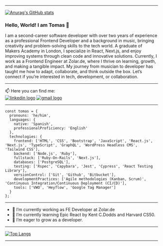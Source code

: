 -----

[![Anurag's GitHub stats](https://github-readme-stats.vercel.app/api?username=tomasgarciadev)](https://github.com/anuraghazra/github-readme-stats)

### Hello, World! I am Tomas 👋

I am a second-career software developer with over two years of experience as a professional Frontend Developer and a background in music, bringing creativity and problem-solving skills to the tech world. A graduate of Makers Academy in London, I specialize in React, Next.js, and enjoy improving systems through clean code and innovative solutions. Currently, I work as a Frontend Engineer at Zolar.de, where I thrive on learning, growth, and making a tangible impact. My journey from musician to developer has taught me how to adapt, collaborate, and think outside the box. Let’s connect if you’re interested in tech, development, or collaboration.

-----

📫 Here you can find me:   
<a href='https://www.linkedin.com/in/tomas-garcia-64b145102/'><img src='https://img.shields.io/badge/LinkedIn-0077B5?style=for-the-badge&logo=linkedin&logoColor=white' alt='linkedin logo'/></a> <a href='mailto:tomasgarciadev@gmail.com'><img src='https://img.shields.io/badge/Gmail-D14836?style=for-the-badge&logo=gmail&logoColor=white' alt='gmail logo'/></a>

-----
```
const tomas = {
  pronouns: 'he/him',
  languages: {
    native: 'Spanish',
    professionalProficiency: 'English'
  },
  technologies: {
    frontend: ['HTML', 'CSS', 'Bootstrap', 'JavaScript', 'React.js', 'Next.js', 'TypeScript', 'GraphQL', 'WordPress Headless CMS', 'Tailwind CSS'],
    backend: ['Node.js', 'Ruby'],
    fullstack: ['Ruby-On-Rails', 'Next.js'],
    databases: ['PostgreSQL'],
    testing: ['Rspec', 'Capybara', 'Jest', 'Cypress', 'React Testing Library'],
    versionControl: ['Git', 'Github', 'Bitbucket'],
    developmentPractices: ['Agile methodologies (Kanban, Scrum)', 'Continuous Integration/Continuous Deployment (CI/CD)'],
    tools: ['VWO', 'Heyflow', 'Google Tag Manager']
  }
};

```

-----

- 🔭 I’m currently working as FE Developer at Zolar.de
- 🌱 I’m currently learning Epic React by Kent C.Dodds and Harvard CS50.
- 🤔 I’m eager to grow as a developer.

----

[![Top Langs](https://github-readme-stats.vercel.app/api/top-langs/?username=TomasGarciaDev&layout=compact&theme=tokyonight)](https://github.com/anuraghazra/github-readme-stats)

-----

<!--
**TomasGarciaDev/TomasGarciaDev** is a ✨ _special_ ✨ repository because its `README.md` (this file) appears on your GitHub profile.

Here are some ideas to get you started:

- 🔭 I’m currently working on ...
- 🌱 I’m currently learning ...
- 👯 I’m looking to collaborate on ...
- 🤔 I’m looking for help with ...
- 💬 Ask me about ...
- 📫 How to reach me: ...
- 😄 Pronouns: ...
- ⚡ Fun fact: ...
-->

